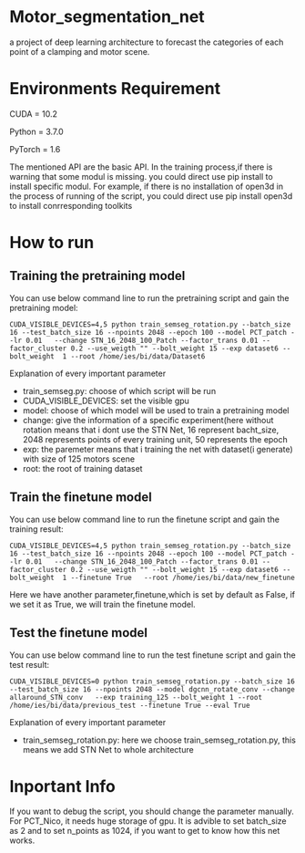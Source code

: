 # Motor_segmentation_net
a project of deep learning architecture to forecast the categories of each point of a clamping and motor scene.

# Environments Requirement
CUDA = 10.2

Python = 3.7.0

PyTorch = 1.6

The mentioned API are the basic API. In the training  process,if there is warning that some modul is missing. you could direct use pip install to install specific modul.
For example, if there is no installation of open3d in the process of running of the script, you could direct use pip install open3d to install conrresponding toolkits

# How to run

## Training the pretraining model

You can use below command line to run the pretraining script and gain the pretraining model:
```
CUDA_VISIBLE_DEVICES=4,5 python train_semseg_rotation.py --batch_size 16 --test_batch_size 16 --npoints 2048 --epoch 100 --model PCT_patch --lr 0.01   --change STN_16_2048_100_Patch --factor_trans 0.01 --factor_cluster 0.2 --use_weigth "" --bolt_weight 15 --exp dataset6 --bolt_weight  1 --root /home/ies/bi/data/Dataset6

```
Explanation of every important parameter
* train_semseg.py: choose of which script will be run
* CUDA_VISIBLE_DEVICES: set the visible gpu 
* model: choose of which model will be used to train a pretraining model
* change: give the information of a specific experiment(here without rotation means that i dont use the STN Net, 16 represent bacht_size, 2048 represents points of every training unit, 50 represents the epoch
* exp: the paremeter means that i training the net with dataset(i generate) with size of 125 motors scene
* root: the root of training dataset

## Train the finetune model
You can use below command line to run the finetune script and gain the training result:
```
CUDA_VISIBLE_DEVICES=4,5 python train_semseg_rotation.py --batch_size 16 --test_batch_size 16 --npoints 2048 --epoch 100 --model PCT_patch --lr 0.01   --change STN_16_2048_100_Patch --factor_trans 0.01 --factor_cluster 0.2 --use_weigth "" --bolt_weight 15 --exp dataset6 --bolt_weight  1 --finetune True   --root /home/ies/bi/data/new_finetune
```
Here we have another parameter,finetune,which is set by default as False, if we set it as True, we will train the finetune model.

## Test the finetune model
You can use below command line to run the test finetune script and gain the test result:
```
CUDA_VISIBLE_DEVICES=0 python train_semseg_rotation.py --batch_size 16 --test_batch_size 16 --npoints 2048 --model dgcnn_rotate_conv --change allaround_STN_conv   --exp training_125 --bolt_weight 1 --root /home/ies/bi/data/previous_test --finetune True --eval True
```
Explanation of every important parameter
* train_semseg_rotation.py: here we choose train_semseg_rotation.py, this means we add STN Net to whole architecture

# Inportant Info
If you want to debug the script, you should change the parameter manually. For PCT_Nico, it needs huge storage of gpu. It is advible to set batch_size as 2 and to set n_points as 1024, if you want to get to know how this net works.




